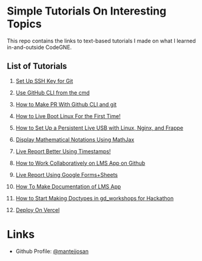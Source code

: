 # Simple Tutorials On Interesting Topics
This repo contains the links to text-based tutorials I made on what I learned in-and-outside CodeGNE.

## List of Tutorials
1. [Set Up SSH Key for Git](https://mantejjosan.github.io/tutorials/CollaborateOnGithub/SetUpSshKey)
1. [Use GitHub CLI from the cmd](https://mantejjosan.github.io/tutorials/gh-tut/x86-tut)
1. [How to Make PR With Github CLI and git](https://mantejjosan.github.io/tutorials/CollaborateOnGithub/PrWithGhCli)
1. [How to Live Boot Linux For the First Time!](https://mantejjosan.github.io/tutorials/livebootLinux)
1. [How to Set Up a Persistent Live USB with Linux, Nginx, and Frappe](https://mantejjosan.github.io/tutorials/webserver/persistentliveusb.md)
1. [Display Mathematical Notations Using MathJax](https://mantejjosan.github.io/math-made-easy/tut)

1. [Live Report Better Using Timestamps!](https://mantejjosan.github.io/tutorials/timestamps-in-google-docx/timestamp-tut)
1. [How to Work Collaboratively on LMS App on Github]( https://mantejjosan.github.io/tutorials/CollaborateOnGithub/ForkInstallDevelop)
1. [Live Report Using Google Forms+Sheets](https://mantejjosan.github.io/tutorials/CollaborateOnGithub/MakeLiveReport)
1. [How To Make Documentation of LMS App](https://mantejjosan.github.io/tutorials/CollaborateOnGithub/HowToDocument)
1. [How to Start Making Doctypes in gd_workshops for Hackathon](https://mantejjosan.github.io/tutorials/CollaborateOnGithub/ForkInstallDevelop)
1. [Deploy On Vercel](https://mantejjosan.github.io/tutorials/sih/deployonvercel)
   
# Links
- Github Profile: [@mantejjosan](https://github.com/mantejjosan)
  
